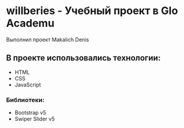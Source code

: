 # willberies - Учебный проект в Glo Academu
Выполнил проект Makalich Denis
## В проекте использовались технологии:
- HTML
- CSS
- JavaScript
### Библиотеки:
- Bootstrap v5
- Swiper Slider v5
